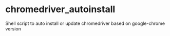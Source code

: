 # chromedriver_autoinstall
Shell script to auto install or update chromedriver based on google-chrome version
